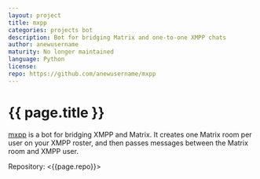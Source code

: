 ```yaml
---
layout: project
title: mxpp
categories: projects bot
description: Bot for bridging Matrix and one-to-one XMPP chats
author: anewusername
maturity: No longer maintained
language: Python
license: 
repo: https://github.com/anewusername/mxpp
---
```


# {{ page.title }}
[mxpp](https://github.com/anewusername/mxpp) is a bot for bridging XMPP and Matrix. It creates one Matrix room per user on your XMPP roster, and then passes messages between the Matrix room and XMPP user.

Repository: <{{page.repo}}>
